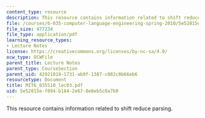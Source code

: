 ```yaml
---
content_type: resource
description: This resource contains information related to shift reduce parsing.
file: /courses/6-035-computer-language-engineering-spring-2010/5e52815ef894b1842e678e6eb5c0a7b9_MIT6_035S10_lec03.pdf
file_size: 477234
file_type: application/pdf
learning_resource_types:
- Lecture Notes
license: https://creativecommons.org/licenses/by-nc-sa/4.0/
ocw_type: OCWFile
parent_title: Lecture Notes
parent_type: CourseSection
parent_uid: 42921819-1731-ab9f-1387-c082c0b66eb6
resourcetype: Document
title: MIT6_035S10_lec03.pdf
uid: 5e52815e-f894-b184-2e67-8e6eb5c0a7b9
---
```

This resource contains information related to shift reduce parsing.